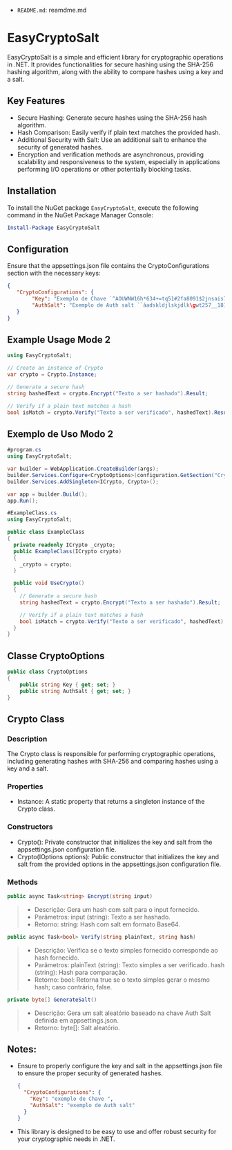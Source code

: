 - `README.md`: reamdme.md

# EasyCryptoSalt

EasyCryptoSalt is a simple and efficient library for cryptographic operations in .NET. It provides functionalities for secure hashing using the SHA-256 hashing algorithm, along with the ability to compare hashes using a key and a salt.

## Key Features

* Secure Hashing: Generate secure hashes using the SHA-256 hash algorithm.
* Hash Comparison: Easily verify if plain text matches the provided hash.
* Additional Security with Salt: Use an additional salt to enhance the security of generated hashes.
* Encryption and verification methods are asynchronous, providing scalability and responsiveness to the system, especially in applications performing I/O operations or other potentially blocking tasks.

## Installation

To install the NuGet package `EasyCryptoSalt`, execute the following command in the NuGet Package Manager Console:

```powershell
Install-Package EasyCryptoSalt
```

## Configuration

Ensure that the appsettings.json file contains the CryptoConfigurations section with the necessary keys:

```json
{
   "CryptoConfigurations": {
        "Key": "Exemplo de Chave `^AOUWNW16h*634+=tq51#2fa8091$2jnsais71298>shsady|==",
        "AuthSalt": "Exemplo de Auth salt ``àadskldjlskjdlk\gwt257__1816!?}[oap725-1%"
   }
}
```

## Example Usage Mode 2

```csharp  
using EasyCryptoSalt;

// Create an instance of Crypto
var crypto = Crypto.Instance;

// Generate a secure hash
string hashedText = crypto.Encrypt("Texto a ser hashado").Result;

// Verify if a plain text matches a hash
bool isMatch = crypto.Verify("Texto a ser verificado", hashedText).Result;
```

## Exemplo de Uso Modo 2

```csharp
#program.cs
using EasyCryptoSalt;

var builder = WebApplication.CreateBuilder(args);
builder.Services.Configure<CryptoOptions>(configuration.GetSection("CryptoConfigurations"));
builder.Services.AddSingleton<ICrypto, Crypto>();

var app = builder.Build();      
app.Run();

#ExampleClass.cs 
using EasyCryptoSalt;

public class ExampleClass
{
  private readonly ICrypto _crypto;
  public ExampleClass(ICrypto crypto)
  {
    _crypto = crypto;
  }

  public void UseCrypto()
  {
    // Generate a secure hash
    string hashedText = crypto.Encrypt("Texto a ser hashado").Result;

    // Verify if a plain text matches a hash
    bool isMatch = crypto.Verify("Texto a ser verificado", hashedText).Result;
  }
}        
```

## Classe CryptoOptions

```csharp
public class CryptoOptions
{
    public string Key { get; set; }
    public string AuthSalt { get; set; }
}
```

## Crypto Class

### Description

The Crypto class is responsible for performing cryptographic operations, including generating hashes with SHA-256 and comparing hashes using a key and a salt.


### Properties

* Instance: A static property that returns a singleton instance of the Crypto class.


### Constructors

* Crypto(): Private constructor that initializes the key and salt from the appsettings.json configuration file.
* Crypto(IOptions<CryptoOptions> options): Public constructor that initializes the key and salt from the provided options in the appsettings.json configuration file.

### Methods

```csharp
public async Task<string> Encrypt(string input)
```

> * Descrição: Gera um hash com salt para o input fornecido.
> * Parâmetros:
> input (string): Texto a ser hashado.
> * Retorno:
> string: Hash com salt em formato Base64.

```csharp
public async Task<bool> Verify(string plainText, string hash)
```

> * Descrição: Verifica se o texto simples fornecido corresponde ao hash fornecido.
> * Parâmetros:
      plainText (string): Texto simples a ser verificado.
      hash (string): Hash para comparação.
> * Retorno:
      bool: Retorna true se o texto simples gerar o mesmo hash; caso contrário, false.

```csharp
private byte[] GenerateSalt()
```

> * Descrição: Gera um salt aleatório baseado na chave Auth Salt definida em appsettings.json.
> * Retorno:
       byte[]: Salt aleatório.

## Notes:

* Ensure to properly configure the key and salt in the appsettings.json file to ensure the proper security of generated hashes.

    ```json
    {
      "CryptoConfigurations": {
        "Key": "exemplo de Chave ",
        "AuthSalt": "exemplo de Auth salt"
      }
    }
    ```

* This library is designed to be easy to use and offer robust security for your cryptographic needs in .NET.
